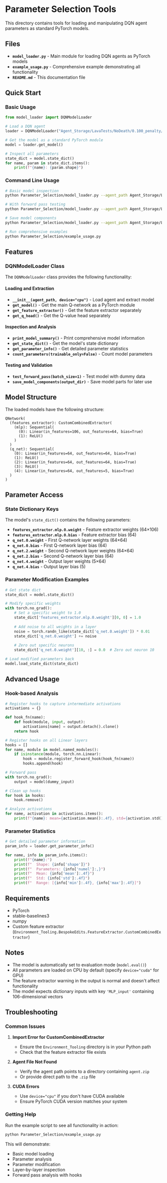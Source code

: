 # Parameter Selection Tools

This directory contains tools for loading and manipulating DQN agent parameters as standard PyTorch models.

## Files

- **`model_loader.py`** - Main module for loading DQN agents as PyTorch models
- **`example_usage.py`** - Comprehensive example demonstrating all functionality
- **`README.md`** - This documentation file

## Quick Start

### Basic Usage

```python
from model_loader import DQNModelLoader

# Load a DQN agent
loader = DQNModelLoader("Agent_Storage/LavaTests/NoDeath/0.100_penalty/0.100_penalty-v6")

# Get the model as a standard PyTorch module
model = loader.get_model()

# Inspect all parameters
state_dict = model.state_dict()
for name, param in state_dict.items():
    print(f"{name}: {param.shape}")
```

### Command Line Usage

```bash
# Basic model inspection
python Parameter_Selection/model_loader.py --agent_path Agent_Storage/LavaTests/NoDeath/0.100_penalty/0.100_penalty-v6

# With forward pass testing
python Parameter_Selection/model_loader.py --agent_path Agent_Storage/LavaTests/NoDeath/0.100_penalty/0.100_penalty-v6 --test_forward

# Save model components
python Parameter_Selection/model_loader.py --agent_path Agent_Storage/LavaTests/NoDeath/0.100_penalty/0.100_penalty-v6 --output_dir extracted_models/

# Run comprehensive examples
python Parameter_Selection/example_usage.py
```

## Features

### DQNModelLoader Class

The `DQNModelLoader` class provides the following functionality:

#### Loading and Extraction
- **`__init__(agent_path, device="cpu")`** - Load agent and extract model
- **`get_model()`** - Get the main Q-network as a PyTorch module
- **`get_feature_extractor()`** - Get the feature extractor separately
- **`get_q_head()`** - Get the Q-value head separately

#### Inspection and Analysis
- **`print_model_summary()`** - Print comprehensive model information
- **`get_state_dict()`** - Get the model's state dictionary
- **`get_parameter_info()`** - Get detailed parameter statistics
- **`count_parameters(trainable_only=False)`** - Count model parameters

#### Testing and Validation
- **`test_forward_pass(batch_size=1)`** - Test model with dummy data
- **`save_model_components(output_dir)`** - Save model parts for later use

## Model Structure

The loaded models have the following structure:

```
QNetwork(
  (features_extractor): CustomCombinedExtractor(
    (mlp): Sequential(
      (0): Linear(in_features=106, out_features=64, bias=True)
      (1): ReLU()
    )
  )
  (q_net): Sequential(
    (0): Linear(in_features=64, out_features=64, bias=True)
    (1): ReLU()
    (2): Linear(in_features=64, out_features=64, bias=True)
    (3): ReLU()
    (4): Linear(in_features=64, out_features=5, bias=True)
  )
)
```

## Parameter Access

### State Dictionary Keys

The model's `state_dict()` contains the following parameters:

- **`features_extractor.mlp.0.weight`** - Feature extractor weights (64×106)
- **`features_extractor.mlp.0.bias`** - Feature extractor bias (64)
- **`q_net.0.weight`** - First Q-network layer weights (64×64)
- **`q_net.0.bias`** - First Q-network layer bias (64)
- **`q_net.2.weight`** - Second Q-network layer weights (64×64)
- **`q_net.2.bias`** - Second Q-network layer bias (64)
- **`q_net.4.weight`** - Output layer weights (5×64)
- **`q_net.4.bias`** - Output layer bias (5)

### Parameter Modification Examples

```python
# Get state dict
state_dict = model.state_dict()

# Modify specific weights
with torch.no_grad():
    # Set a specific weight to 1.0
    state_dict['features_extractor.mlp.0.weight'][0, 0] = 1.0
    
    # Add noise to all weights in a layer
    noise = torch.randn_like(state_dict['q_net.0.weight']) * 0.01
    state_dict['q_net.0.weight'] += noise
    
    # Zero out specific neurons
    state_dict['q_net.0.weight'][10, :] = 0.0  # Zero out neuron 10

# Load modified parameters back
model.load_state_dict(state_dict)
```

## Advanced Usage

### Hook-based Analysis

```python
# Register hooks to capture intermediate activations
activations = {}

def hook_fn(name):
    def hook(module, input, output):
        activations[name] = output.detach().clone()
    return hook

# Register hooks on all Linear layers
hooks = []
for name, module in model.named_modules():
    if isinstance(module, torch.nn.Linear):
        hook = module.register_forward_hook(hook_fn(name))
        hooks.append(hook)

# Forward pass
with torch.no_grad():
    output = model(dummy_input)

# Clean up hooks
for hook in hooks:
    hook.remove()

# Analyze activations
for name, activation in activations.items():
    print(f"{name}: mean={activation.mean():.4f}, std={activation.std():.4f}")
```

### Parameter Statistics

```python
# Get detailed parameter information
param_info = loader.get_parameter_info()

for name, info in param_info.items():
    print(f"{name}:")
    print(f"  Shape: {info['shape']}")
    print(f"  Parameters: {info['numel']:,}")
    print(f"  Mean: {info['mean']:.4f}")
    print(f"  Std: {info['std']:.4f}")
    print(f"  Range: [{info['min']:.4f}, {info['max']:.4f}]")
```

## Requirements

- PyTorch
- stable-baselines3
- numpy
- Custom feature extractor (`Environment_Tooling.BespokeEdits.FeatureExtractor.CustomCombinedExtractor`)

## Notes

- The model is automatically set to evaluation mode (`model.eval()`)
- All parameters are loaded on CPU by default (specify `device="cuda"` for GPU)
- The feature extractor warning in the output is normal and doesn't affect functionality
- The model expects dictionary inputs with key `'MLP_input'` containing 106-dimensional vectors

## Troubleshooting

### Common Issues

1. **Import Error for CustomCombinedExtractor**
   - Ensure the `Environment_Tooling` directory is in your Python path
   - Check that the feature extractor file exists

2. **Agent File Not Found**
   - Verify the agent path points to a directory containing `agent.zip`
   - Or provide direct path to the `.zip` file

3. **CUDA Errors**
   - Use `device="cpu"` if you don't have CUDA available
   - Ensure PyTorch CUDA version matches your system

### Getting Help

Run the example script to see all functionality in action:
```bash
python Parameter_Selection/example_usage.py
```

This will demonstrate:
- Basic model loading
- Parameter analysis
- Parameter modification
- Layer-by-layer inspection
- Forward pass analysis with hooks 